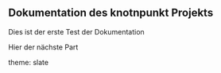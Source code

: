 ## Dokumentation des knotnpunkt Projekts

Dies ist der erste Test der Dokumentation

Hier der nächste Part

theme: slate
